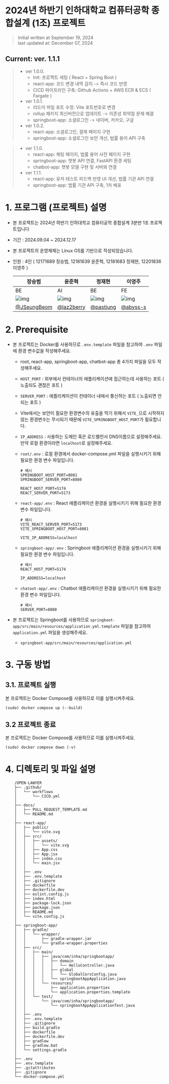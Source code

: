 # 2024년 하반기 인하대학교 컴퓨터공학 종합설계 (1조) 프로젝트

> Initial written at September 19, 2024 <br/>
> last updated at: December 07, 2024

## Current: ver. 1.1.1<br/>

> - ver 1.0.0.
>   - Init: 프로젝트 세팅 ( React + Spring Boot )
>   - react-app: 코드 변경 내역 감지 -> 즉시 코드 반영
>   - CICD 파이프라인 구축: Github Actions + AWS ECR & ECS ( Fargate )
> - ver 1.0.1.
>   - 리드미 파일 포트 수정: Vite 포트번호로 변경
>   - rollup 패키지 최신버전으로 업데이트 -> 의존성 취약점 문제 해결
>   - springboot-app: 소셜로그인 -> 네이버, 카카오, 구글
> - ver 1.0.2.
>   - react-app: 소셜로그인, 결제 페이지 구현
>   - springboot-app: 소셜로그인 보안 개선, 법률 용어 API 구축

> - ver 1.1.0.
>   - react-app: 채팅 페이지, 법률 용어 사전 페이지 구현
>   - springboot-app: 챗봇 API 연결, FastAPI 환경 세팅
>   - chatbot-app: 챗봇 모델 구현 및 서버와 연결
> - ver 1.1.1.
>   - react-app: 유저 테스트 피드백 반영 UI 개선, 법률 기관 API 연결
>   - springboot-app: 법률 기관 API 구축, 1차 배포

# 1. 프로그램 (프로젝트) 설명

- 본 프로젝트는 2024년 하반기 인하대학교 컴퓨터공학 종합설계 3분반 1조 프로젝트입니다
- 기간 : 2024.09.04 ~ 2024.12.17

- 본 프로젝트의 운영체제는 Linux OS를 기반으로 작성되었습니다.

- 인원 : 4인 ( 12171689 장승범, 12181639 윤준혁, 12181683 정재현, 12201836 이영주 )

  | 장승범                                                   | 윤준혁                                                  | 정재현                                                 | 이영주                                                |
  | -------------------------------------------------------- | ------------------------------------------------------- | ------------------------------------------------------ | ----------------------------------------------------- |
  | BE                                                       | AI                                                      | BE                                                     | FE                                                    |
  | ![img](https://avatars.githubusercontent.com/JSeungBeom) | ![img](https://avatars.githubusercontent.com/laz2berry) | ![img](https://avatars.githubusercontent.com/pastjung) | ![img](https://avatars.githubusercontent.com/abyss-s) |
  | [@JSeungBeom](https://github.com/JSeungBeom)             | [@laz2berry](https://github.com/laz2berry)              | [@pastjung](https://github.com/pastjung)               | [@abyss-s](https://github.com/abyss-s)                |

# 2. Prerequisite

- 본 프로젝트는 Docker를 사용하므로 `.env.template` 파일을 참고하여 `.env` 파일에 환경 변수값을 작성해주세요.

  - root, react-app, springboot-app, chatbot-app 총 4가지 파일을 모두 작성해주세요.
  - `HOST_PORT` : 외부에서 컨테이너의 애플리케이션에 접근하는데 사용하는 포트 ( 노출되도 괜찮은 포트 )
  - `SERVER_PORT` : 애플리케이션이 컨테이너 내에서 통신하는 포트 ( 노출되면 안되는 포트 )
  - Vite에서는 보안이 필요한 환경변수의 유출을 막기 위해서 `VITE_`으로 시작하지 않는 환경변수는 무시되기 때문에 `VITE_SPRINGBOOT_HOST_PORT`가 필요합니다.
  - `IP_ADDRESS` : 사용하는 도메인 혹은 로드밸런서 DNS이름으로 설정해주세요. 만약 로컬 환경이라면 `localhost`로 설정해주세요.
  - `root/.env` : 로컬 환경에서 docker-compose.yml 파일을 실행시키기 위해 필요한 환경 변수 파일입니다.

    ```
    # 예시
    SPRINGBOOT_HOST_PORT=8081
    SPRINGBOOT_SERVER_PORT=8080

    REACT_HOST_PORT=5174
    REACT_SERVER_PORT=5173
    ```

  - `react-app/.env` : React 애플리케이션 환경을 실행시키기 위해 필요한 환경 변수 파일입니다.

    ```
    # 예시
    VITE_REACT_SERVER_PORT=5173
    VITE_SPRINGBOOT_HOST_PORT=8081

    VITE_IP_ADDRESS=localhost
    ```

  - `springboot-app/.env` : Springboot 애플리케이션 환경을 실행시키기 위해 필요한 환경 변수 파일입니다.

    ```
    # 예시
    REACT_HOST_PORT=5174

    IP_ADDRESS=localhost
    ```

  - `chatoot-app/.env` : Chatbot 애플리케이션 환경을 실행시키기 위해 필요한 환경 변수 파일입니다.

    ```
    # 예시
    SERVER_PORT=8000
    ```

- 본 프로젝트는 Springboot를 사용하므로 `springboot-app/src/main/resources/application.yml.template` 파일을 참고하여 `application.yml` 파일을 생성해주세요.
  - `springboot-app/src/main/resources/application.yml`

# 3. 구동 방법

## 3.1. 프로젝트 실행

본 프로젝트는 Docker Compose를 사용하므로 이를 실행시켜주세요.

```shell
(sudo) docker compose up (--build)
```

## 3.2 프로젝트 종료

본 프로젝트는 Docker Compose를 사용하므로 이를 실행시켜주세요.

```shell
(sudo) docker compose down (-v)
```

# 4. 디렉토리 및 파일 설명

```
    /OPEN-LAWYER
    ├── .github/
    │   └── workflows
    │       └── CICD.yml
    │
    ├── docs/
    │   ├── PULL_REQUEST_TEMPLATE.md
    │   └── README.md
    │
    ├── react-app/
    │   ├── public/
    │   │   └── vite.svg
    │   ├── src/
    │   │   ├── assets/
    │   │   │   └── vite.svg
    │   │   ├── App.css
    │   │   ├── App.jsx
    │   │   ├── index.css
    │   │   └── main.jsx
    │   │
    │   ├── .env
    │   ├── .env.template
    │   ├── .gitignore
    │   ├── dockerfile
    │   ├── dockerfile.dev
    │   ├── eslint.config.js
    │   ├── index.html
    │   ├── package-lock.json
    │   ├── package.json
    │   ├── README.md
    │   └── vite.config.js
    │
    ├── springboot-app/
    │   ├── gradle/
    │   │   └── wrapper/
    │   │       ├── gradle-wrapper.jar
    │   │       └── gradle-wrapper.properties
    │   ├── src/
    │   │   ├── main/
    │   │   │   ├── java/com/inha/springbootapp/
    │   │   │   │   ├── domain
    │   │   │   │   │   └── HelloController.java
    │   │   │   │   ├── global
    │   │   │   │   │   └── GlobalCorsConfig.java
    │   │   │   │   └── springbootAppApplication.java
    │   │   │   └── resources/
    │   │   │       ├── application.properties
    │   │   │       └── application.properties.template
    │   │   └── test/
    │   │       └── java/com/inha/springbootapp/
    │   │           └── springbootAppApplicationTest.java
    │   │
    │   ├── .env
    │   ├── .env.template
    │   ├── .gitignore
    │   ├── build.gradle
    │   ├── dockerfile
    │   ├── dockerfile.dev
    │   ├── gradlew
    │   ├── gradlew.bat
    │   └── settings.gradle
    │
    ├── .env
    ├── .env.template
    ├── .gitattributes
    ├── .gitignore
    └── docker-compose.yml
```
